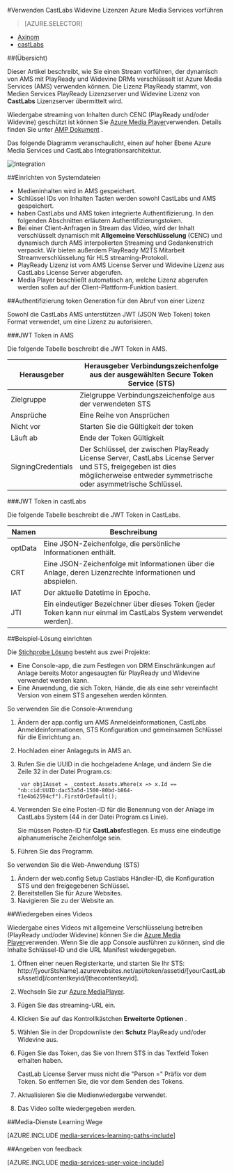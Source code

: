 <properties 
    pageTitle="Mithilfe von CastLabs Widevine Lizenzen Azure Media Services vorführen | Microsoft Azure" 
    description="Dieser Artikel beschreibt, wie Sie einen Stream vorführen, der dynamisch von AMS mit PlayReady und Widevine DRMs verschlüsselt ist Azure Media Services (AMS) verwenden können. Die Lizenz PlayReady stammt, von Medien Services PlayReady Lizenz-Server und Widevine Lizenz von CastLabs Lizenzserver übermittelt wird." 
    services="media-services" 
    documentationCenter="" 
    authors="Mingfeiy" 
    manager="erikre" 
    editor=""/>

<tags 
    ms.service="media-services" 
    ms.workload="media" 
    ms.tgt_pltfrm="na" 
    ms.devlang="na" 
    ms.topic="article" 
    ms.date="09/26/2016"  
    ms.author="Mingfeiy;willzhan;Juliako"/>


#<a name="using-castlabs-to-deliver-widevine-licenses-to-azure-media-services"></a>Verwenden CastLabs Widevine Lizenzen Azure Media Services vorführen

> [AZURE.SELECTOR]
- [Axinom](media-services-axinom-integration.md)
- [castLabs](media-services-castlabs-integration.md)

##<a name="overview"></a>(Übersicht)

Dieser Artikel beschreibt, wie Sie einen Stream vorführen, der dynamisch von AMS mit PlayReady und Widevine DRMs verschlüsselt ist Azure Media Services (AMS) verwenden können. Die Lizenz PlayReady stammt, von Medien Services PlayReady Lizenzserver und Widevine Lizenz von **CastLabs** Lizenzserver übermittelt wird.

Wiedergabe streaming von Inhalten durch CENC (PlayReady und/oder Widevine) geschützt ist können Sie [Azure Media Player](http://amsplayer.azurewebsites.net/azuremediaplayer.html)verwenden. Details finden Sie unter [AMP Dokument](http://amp.azure.net/libs/amp/latest/docs/) .

Das folgende Diagramm veranschaulicht, einen auf hoher Ebene Azure Media Services und CastLabs Integrationsarchitektur.

![Integration](./media/media-services-castlabs-integration/media-services-castlabs-integration.png)

##<a name="typical-system-set-up"></a>Einrichten von Systemdateien

- Medieninhalten wird in AMS gespeichert.
- Schlüssel IDs von Inhalten Tasten werden sowohl CastLabs und AMS gespeichert.
- haben CastLabs und AMS token integrierte Authentifizierung. In den folgenden Abschnitten erläutern Authentifizierungstoken. 
- Bei einer Client-Anfragen in Stream das Video, wird der Inhalt verschlüsselt dynamisch mit **Allgemeine Verschlüsselung** (CENC) und dynamisch durch AMS interpolierten Streaming und Gedankenstrich verpackt. Wir bieten außerdem PlayReady M2TS Mitarbeit Streamverschlüsselung für HLS streaming-Protokoll.
- PlayReady Lizenz ist vom AMS License Server und Widevine Lizenz aus CastLabs License Server abgerufen. 
- Media Player beschließt automatisch an, welche Lizenz abgerufen werden sollen auf der Client-Plattform-Funktion basiert. 

##<a name="authentication-token-generation-for-getting-a-license"></a>Authentifizierung token Generation für den Abruf von einer Lizenz

Sowohl die CastLabs AMS unterstützen JWT (JSON Web Token) token Format verwendet, um eine Lizenz zu autorisieren. 

###<a name="jwt-token-in-ams"></a>JWT Token in AMS 

Die folgende Tabelle beschreibt die JWT Token in AMS. 

Herausgeber|Herausgeber Verbindungszeichenfolge aus der ausgewählten Secure Token Service (STS)
---|---
Zielgruppe|Zielgruppe Verbindungszeichenfolge aus der verwendeten STS
Ansprüche|Eine Reihe von Ansprüchen
Nicht vor|Starten Sie die Gültigkeit der token
Läuft ab|Ende der Token Gültigkeit
SigningCredentials|Der Schlüssel, der zwischen PlayReady License Server, CastLabs License Server und STS, freigegeben ist dies möglicherweise entweder symmetrische oder asymmetrische Schlüssel.

###<a name="jwt-token-in-castlabs"></a>JWT Token in castLabs

Die folgende Tabelle beschreibt die JWT Token in CastLabs. 

Namen|Beschreibung
---|---
optData|Eine JSON-Zeichenfolge, die persönliche Informationen enthält. 
CRT|Eine JSON-Zeichenfolge mit Informationen über die Anlage, deren Lizenzrechte Informationen und abspielen.
IAT|Der aktuelle Datetime in Epoche.
JTI|Ein eindeutiger Bezeichner über dieses Token (jeder Token kann nur einmal im CastLabs System verwendet werden).

##<a name="sample-solution-set-up"></a>Beispiel-Lösung einrichten 

Die [Stichprobe Lösung](https://github.com/AzureMediaServicesSamples/CastlabsIntegration) besteht aus zwei Projekte:

-   Eine Console-app, die zum Festlegen von DRM Einschränkungen auf Anlage bereits Motor angesaugten für PlayReady und Widevine verwendet werden kann.
-   Eine Anwendung, die sich Token, Hände, die als eine sehr vereinfacht Version von einem STS angesehen werden könnten.


So verwenden Sie die Console-Anwendung

1.  Ändern der app.config um AMS Anmeldeinformationen, CastLabs Anmeldeinformationen, STS Konfiguration und gemeinsamen Schlüssel für die Einrichtung an.
2.  Hochladen einer Anlageguts in AMS an.
3.  Rufen Sie die UUID in die hochgeladene Anlage, und ändern Sie die Zeile 32 in der Datei Program.cs:

         var objIAsset = _context.Assets.Where(x => x.Id == "nb:cid:UUID:dac53a5d-1500-80bd-b864-f1e4b62594cf").FirstOrDefault();

4.  Verwenden Sie eine Posten-ID für die Benennung von der Anlage im CastLabs System (44 in der Datei Program.cs Linie).

    Sie müssen Posten-ID für **CastLabs**festlegen. Es muss eine eindeutige alphanumerische Zeichenfolge sein.

5.  Führen Sie das Programm.


So verwenden Sie die Web-Anwendung (STS)

1.  Ändern der web.config Setup Castlabs Händler-ID, die Konfiguration STS und den freigegebenen Schlüssel.
2.  Bereitstellen Sie für Azure Websites.
3.  Navigieren Sie zu der Website an.

##<a name="playing-back-a-video"></a>Wiedergeben eines Videos

Wiedergabe eines Videos mit allgemeine Verschlüsselung betreiben (PlayReady und/oder Widevine) können Sie die [Azure Media Player](http://amsplayer.azurewebsites.net/azuremediaplayer.html)verwenden. Wenn Sie die app Console ausführen zu können, sind die Inhalte Schlüssel-ID und die URL Manifest wiedergegeben.

1.  Öffnen einer neuen Registerkarte, und starten Sie Ihr STS: http://[yourStsName].azurewebsites.net/api/token/assetid/[yourCastLabsAssetId]/contentkeyid/[thecontentkeyid].
2.  Wechseln Sie zur [Azure MediaPlayer](http://amsplayer.azurewebsites.net/azuremediaplayer.html).
3.  Fügen Sie das streaming-URL ein.
4.  Klicken Sie auf das Kontrollkästchen **Erweiterte Optionen** .
5.  Wählen Sie in der Dropdownliste den **Schutz** PlayReady und/oder Widevine aus.
6.  Fügen Sie das Token, das Sie von Ihrem STS in das Textfeld Token erhalten haben. 
    
    CastLab License Server muss nicht die "Person =" Präfix vor dem Token. So entfernen Sie, die vor dem Senden des Tokens.
7.  Aktualisieren Sie die Medienwiedergabe verwendet.
8.  Das Video sollte wiedergegeben werden.


##<a name="media-services-learning-paths"></a>Media-Dienste Learning Wege

[AZURE.INCLUDE [media-services-learning-paths-include](../../includes/media-services-learning-paths-include.md)]

##<a name="provide-feedback"></a>Angeben von feedback

[AZURE.INCLUDE [media-services-user-voice-include](../../includes/media-services-user-voice-include.md)]
